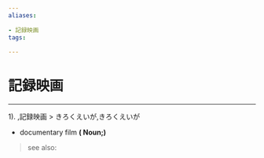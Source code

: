 ```yaml
---
aliases:
    
- 記録映画
tags:
    
---
```


# 記録映画
---
1).
,記録映画 > きろくえいが,きろくえいが

- documentary film
**( Noun;)**
> see also: 
            